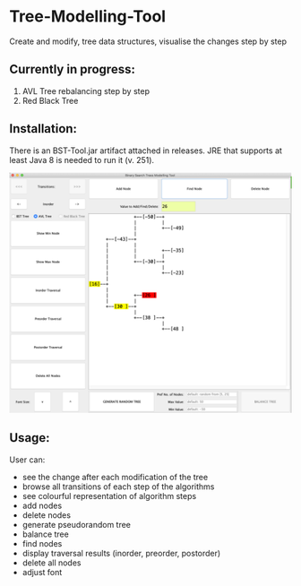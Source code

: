 # Tree-Modelling-Tool
Create and modify, tree data structures, visualise the changes step by step

## Currently in progress:
1. AVL Tree rebalancing step by step
2. Red Black Tree


## Installation:
There is an BST-Tool.jar artifact attached in releases. JRE that supports at least Java 8 is needed to run it (v. 251).

![alt text](screenshot.png)

## Usage:

User can:
* see the change after each modification of the tree
* browse all transitions of each step of the algorithms
* see colourful representation of algorithm steps
* add nodes
* delete nodes
* generate pseudorandom tree
* balance tree
* find nodes
* display traversal results (inorder, preorder, postorder)
* delete all nodes
* adjust font


